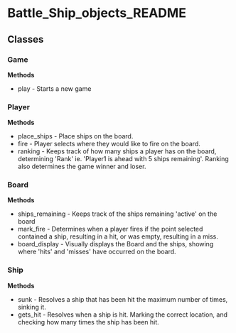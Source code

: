 # Battle_Ship_objects_README

## Classes

### Game
 **Methods**
 * play - Starts a new game

### Player
 **Methods**
 * place_ships - Place ships on the board.
 * fire - Player selects where they would like to fire on the board.
 * ranking - Keeps track of how many ships a player has on the board, determining 'Rank' ie. 'Player1 is ahead with 5 ships remaining'. Ranking also determines the game winner and loser. 

### Board
 **Methods**
 * ships_remaining - Keeps track of the ships remaining 'active' on the board
 * mark_fire - Determines when a player fires if the point selected contained a ship, resulting in a hit, or was empty, resulting in a miss.
 * board_display - Visually displays the Board and the ships, showing where 'hits' and 'misses' have occurred on the board.

### Ship
 **Methods**
 * sunk - Resolves a ship that has been hit the maximum number of times, sinking it.
 * gets_hit - Resolves when a ship is hit. Marking the correct location, and checking how many times the ship has been hit.
 
